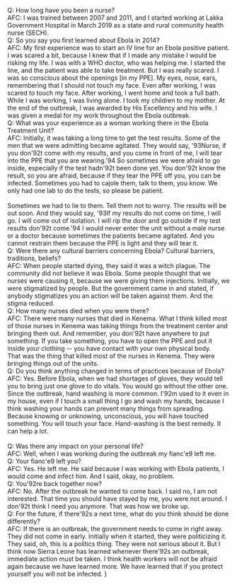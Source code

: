 Q: How long have you been a nurse?\
AFC: I was trained between 2007 and 2011, and I started working at Lakka Government Hospital in March 2019 as a state and rural community health nurse (SECH).\
Q: So you say you first learned about Ebola in 2014?\
AFC: My first experience was to start an IV line for an Ebola positive patient. I was scared a bit, because I knew that if I made any mistake I would be risking my life. I was with a WHO doctor, who was helping me. I started the line, and the patient was able to take treatment. But I was really scared. I was so conscious about the openings [in my PPE]. My eyes, nose, ears, remembering that I should not touch my face. Even after working, I was scared to touch my face. After working, I went home and took a full bath. While I was working, I was living alone.  I took my children to my mother. At the end of the outbreak, I was awarded by His Excellency and his wife. I was given a medal for my work throughout the Ebola outbreak.\
Q: What was your experience as a woman working there in the Ebola Treatment Unit?\
AFC: Initially, it was taking a long time to get the test results. Some of the men that we were admitting became agitated. They would say, \'93Nurse, if you don\'92t come with my results, and you come in front of me, I will tear into the PPE that you are wearing.\'94 So sometimes we were afraid to go inside, especially if the test hadn\'92t been done yet. You don\'92t know the result, so you are afraid, because if they tear the PPE off you, you can be infected. Sometimes you had to cajole them, talk to them, you know. We only had one lab to do the tests, so please be patient.        \
Sometimes we had to lie to them. Tell them not to worry. The results will be out soon. And they would say, \'93If my results do not come on time, I will go. I will come out of isolation. I will rip the door and go outside if my test results don\'92t come.\'94 I would never enter the unit without a male nurse or a doctor because sometimes the patients became agitated. And you cannot restrain them because the PPE is light and they will tear it.\
Q: Were there any cultural barriers concerning Ebola? Cultural barriers, traditions, beliefs?\
AFC: When people started dying, they said it was a witch plague. The community did not believe it was Ebola. Some people thought that we nurses were causing it, because we were giving them injections. Initially, we were stigmatized by people. But the government came in and stated, if anybody stigmatizes you an action will be taken against them. And the stigma reduced.\
Q: How many nurses died when you were there?\
AFC: There were many nurses that died in Kenema. What I think killed most of those nurses in Kenema was taking things from the treatment center and bringing them out. And remember, you don\'92t have anywhere to put something. If you take something, you have to open the PPE and put it inside your clothing -- you have contact with your own physical body.\
That was the thing that killed most of the nurses in Kenema. They were bringing things out of the units.\
Q: Do you think anything changed in terms of practices because of Ebola?\
AFC: Yes. Before Ebola, when we had shortages of gloves, they would tell you to bring just one glove to do vitals. You would go without the other one. Since the outbreak, hand washing is more common. I\'92m used to it even in my house, even if I touch a small thing I go and wash my hands, because I think washing your hands can prevent many things from spreading. Because knowing or unknowing, unconscious, you will have touched something. You will touch your face. Hand-washing is the best remedy. It can help a lot.      \
Q: Was there any impact on your personal life?\
AFC: Well, when I was working during the outbreak my fianc\'e9 left me.\
Q: Your fianc\'e9 left you?\
AFC: Yes. He left me. He said because I was working with Ebola patients, I would come and infect him. And I said, okay, no problem.\
Q: You\'92re back together now?\
AFC: No. After the outbreak he wanted to come back. I said no, I am not interested. That time you should have stayed by me, you were not around. I don\'92t think I need you anymore. That was how we broke up.\
Q: For the future, if there\'92s a next time, what do you think should be done differently?\
AFC: If there is an outbreak, the government needs to come in right away. They did not come in early. Initially when it started, they were politicizing it. They said, oh, this is a politics thing. They were not serious about it. But I think now Sierra Leone has learned whenever there\'92s an outbreak, immediate action must be taken. I think health workers will not be afraid again because we have learned more. We have learned that if you protect yourself you will not be infected. }
